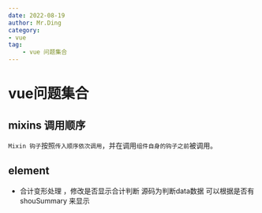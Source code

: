 ```yaml
---
date: 2022-08-19
author: Mr.Ding
category:
- vue
tag:
	- vue 问题集合
---
```

# vue问题集合

## mixins 调用顺序
`Mixin 钩子`按照`传入顺序依次调用`，并在调用`组件自身的钩子之前`被调用。

## element

- 合计变形处理 ，修改是否显示合计判断 源码为判断data数据 可以根据是否有shouSummary 来显示